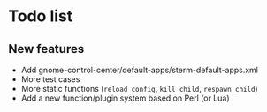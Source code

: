 # Todo list

## New features

* Add gnome-control-center/default-apps/sterm-default-apps.xml
* More test cases
* More static functions (`reload_config`, `kill_child`, `respawn_child`)
* Add a new function/plugin system based on Perl (or Lua)


